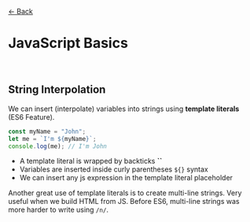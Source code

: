 [&larr; Back](./README.md)

# JavaScript Basics

<br>

## String Interpolation

We can insert (interpolate) variables into strings using **template literals** (ES6 Feature).

```js
const myName = "John";
let me = `I'm ${myName}`;
console.log(me); // I'm John
```

- A template literal is wrapped by backticks **``**
- Variables are inserted inside curly parentheses `${}` syntax
- We can insert any js expression in the template literal placeholder

Another great use of template literals is to create multi-line strings. Very useful when we build HTML from JS. Before ES6, multi-line strings was more harder to write using `/n/`.
